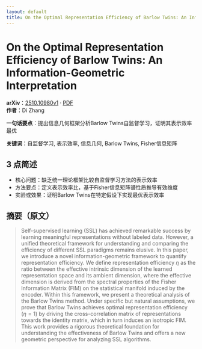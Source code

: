 ```yaml
---
layout: default
title: On the Optimal Representation Efficiency of Barlow Twins: An Information-Geometric Interpretation
---
```


# On the Optimal Representation Efficiency of Barlow Twins: An Information-Geometric Interpretation
**arXiv**：[2510.10980v1](https://arxiv.org/abs/2510.10980) · [PDF](https://arxiv.org/pdf/2510.10980.pdf)  
**作者**：Di Zhang  

**一句话要点**：提出信息几何框架分析Barlow Twins自监督学习，证明其表示效率最优

**关键词**：自监督学习, 表示效率, 信息几何, Barlow Twins, Fisher信息矩阵

## 3 点简述
- 核心问题：缺乏统一理论框架比较自监督学习方法的表示效率
- 方法要点：定义表示效率比，基于Fisher信息矩阵谱性质推导有效维度
- 实验或效果：证明Barlow Twins在特定假设下实现最优表示效率

## 摘要（原文）

> Self-supervised learning (SSL) has achieved remarkable success by learning
> meaningful representations without labeled data. However, a unified theoretical
> framework for understanding and comparing the efficiency of different SSL
> paradigms remains elusive. In this paper, we introduce a novel
> information-geometric framework to quantify representation efficiency. We
> define representation efficiency $\eta$ as the ratio between the effective
> intrinsic dimension of the learned representation space and its ambient
> dimension, where the effective dimension is derived from the spectral
> properties of the Fisher Information Matrix (FIM) on the statistical manifold
> induced by the encoder. Within this framework, we present a theoretical
> analysis of the Barlow Twins method. Under specific but natural assumptions, we
> prove that Barlow Twins achieves optimal representation efficiency ($\eta = 1$)
> by driving the cross-correlation matrix of representations towards the identity
> matrix, which in turn induces an isotropic FIM. This work provides a rigorous
> theoretical foundation for understanding the effectiveness of Barlow Twins and
> offers a new geometric perspective for analyzing SSL algorithms.

